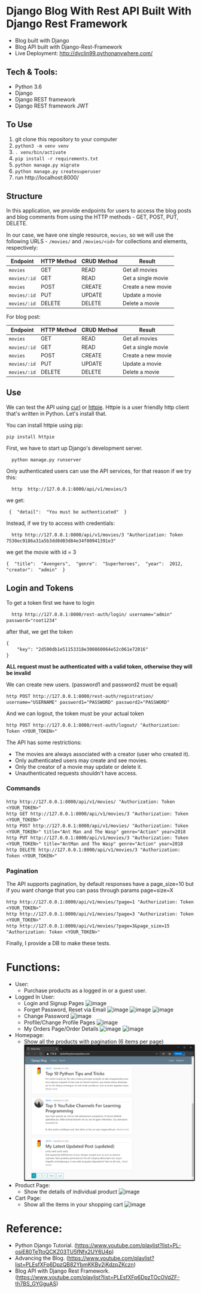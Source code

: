 
# Django Blog With Rest API Built With Django Rest Framework 
- Blog built with Django
- Blog API built with Django-Rest-Framework 
- Live Deployment: http://dyclin99.pythonanywhere.com/

## Tech & Tools:
- Python 3.6
- Django
- Django REST framework
- Django REST framework JWT

## To Use
1. git clone this repository to your computer
2. `python3 -m venv venv`
3. `. venv/bin/activate`
4. `pip install -r requirements.txt`
5. `python manage.py migrate`
6. `python manage.py createsuperuser`
7. run http://localhost:8000/



## Structure
In this application, we provide endpoints for users to access the blog posts and blog comments from using the HTTP methods - GET, POST, PUT, DELETE.

In our case, we have one single resource, `movies`, so we will use the following URLS - `/movies/` and `/movies/<id>` for collections and elements, respectively:


Endpoint |HTTP Method | CRUD Method | Result
-- | -- |-- |--
`movies` | GET | READ | Get all movies
`movies/:id` | GET | READ | Get a single movie
`movies`| POST | CREATE | Create a new movie
`movies/:id` | PUT | UPDATE | Update a movie
`movies/:id` | DELETE | DELETE | Delete a movie

For blog post:

Endpoint |HTTP Method | CRUD Method | Result
-- | -- |-- |--
`movies` | GET | READ | Get all movies
`movies/:id` | GET | READ | Get a single movie
`movies`| POST | CREATE | Create a new movie
`movies/:id` | PUT | UPDATE | Update a movie
`movies/:id` | DELETE | DELETE | Delete a movie



## Use
We can test the API using [curl](https://curl.haxx.se/) or [httpie](https://github.com/jakubroztocil/httpie#installation). Httpie is a user friendly http client that's written in Python. Let's install that.

You can install httpie using pip:
```
pip install httpie
```

First, we have to start up Django's development server.
```
  python manage.py runserver
```
Only authenticated users can use the API services, for that reason if we try this:
```
  http  http://127.0.0.1:8000/api/v1/movies/3
```
we get:
```
 {  "detail":  "You must be authenticated"  }
```
Instead, if we try to access with credentials:
```
  http http://127.0.0.1:8000/api/v1/movies/3 "Authorization: Token 7530ec9186a31a5b3dd8d03d84e34f80941391e3"
```
we get the movie with id = 3
```
{  "title":  "Avengers",  "genre":  "Superheroes",  "year":  2012,  "creator":  "admin"  }
```

## Login and Tokens

To get a token first we have to login
```
  http http://127.0.0.1:8000/rest-auth/login/ username="admin" password="root1234"
```
after that, we get the token
```
{
    "key": "2d500db1e51153318e300860064e52c061e72016"
}
```
**ALL request must be authenticated with a valid token, otherwise they will be invalid**

We can create new users. (password1 and password2 must be equal)
```
http POST http://127.0.0.1:8000/rest-auth/registration/ username="USERNAME" password1="PASSWORD" password2="PASSWORD"
```
And we can logout, the token must be your actual token
```
http POST http://127.0.0.1:8000/rest-auth/logout/ "Authorization: Token <YOUR_TOKEN>" 
```

The API has some restrictions:
-   The movies are always associated with a creator (user who created it).
-   Only authenticated users may create and see movies.
-   Only the creator of a movie may update or delete it.
-   Unauthenticated requests shouldn't have access.

### Commands
```
http http://127.0.0.1:8000/api/v1/movies/ "Authorization: Token <YOUR_TOKEN>"
http GET http://127.0.0.1:8000/api/v1/movies/3 "Authorization: Token <YOUR_TOKEN>"
http POST http://127.0.0.1:8000/api/v1/movies/ "Authorization: Token <YOUR_TOKEN>" title="Ant Man and The Wasp" genre="Action" year=2018
http PUT http://127.0.0.1:8000/api/v1/movies/3 "Authorization: Token <YOUR_TOKEN>" title="AntMan and The Wasp" genre="Action" year=2018
http DELETE http://127.0.0.1:8000/api/v1/movies/3 "Authorization: Token <YOUR_TOKEN>"
```

### Pagination
The API supports pagination, by default responses have a page_size=10 but if you want change that you can pass through params page=size=X
```
http http://127.0.0.1:8000/api/v1/movies/?page=1 "Authorization: Token <YOUR_TOKEN>"
http http://127.0.0.1:8000/api/v1/movies/?page=3 "Authorization: Token <YOUR_TOKEN>"
http http://127.0.0.1:8000/api/v1/movies/?page=3&page_size=15 "Authorization: Token <YOUR_TOKEN>"
```

Finally, I provide a DB to make these tests.




# Functions:
- User:
  - Purchase products as a logged in or a guest user.
- Logged In User:
  - Login and Signup Pages
  ![image](readme_images/login_signup_pages.png)
  - Forget Password, Reset via Email
  ![image](readme_images/reset_password1.png)
  ![image](readme_images/reset_password2.png)
  ![image](readme_images/reset_password3.png)
  - Change Password
  ![image](readme_images/change_password.png)
  - Profile/Change Profile Pages
  ![image](readme_images/profile.png)
  - My Orders Page/Order Details
  ![image](readme_images/my_orders.png)
  ![image](readme_images/order_detail.png) 
- Homepage:
  - Show all the products with pagination (6 items per page)
  ![image](readme_images/homepage.png)
- Product Page:
  - Show the details of individual product
  ![image](readme_images/product.png)
- Cart Page:
  - Show all the items in your shopping cart
  ![image](readme_images/cart.png)



# Reference:
- Python Django Tutorial. (https://www.youtube.com/playlist?list=PL-osiE80TeTtoQCKZ03TU5fNfx2UY6U4p)
- Advancing the Blog. (https://www.youtube.com/playlist?list=PLEsfXFp6DpzQB82YbmKKBy2jKdzpZKczn)
- Blog API with Django Rest Framework. (https://www.youtube.com/playlist?list=PLEsfXFp6DpzTOcOVdZF-th7BS_GYGguAS)